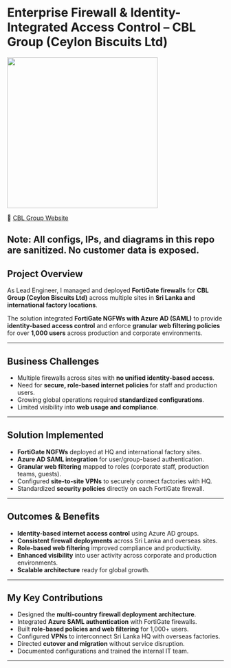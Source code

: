 # Enterprise Firewall & Identity-Integrated Access Control – CBL Group (Ceylon Biscuits Ltd)  
<p>
  <img src="https://img.shields.io/badge/Role-Lead%20Network%20%26%20Security%20Engineer-blue" width="350">
</p>

🔗 [CBL Group Website](https://cbllk.com)  

**Note: All configs, IPs, and diagrams in this repo are **sanitized**. No customer data is exposed**. 
---

## Project Overview
As Lead Engineer, I managed and deployed **FortiGate firewalls** for **CBL Group (Ceylon Biscuits Ltd)** across multiple sites in **Sri Lanka and international factory locations**.  

The solution integrated **FortiGate NGFWs with Azure AD (SAML)** to provide **identity-based access control** and enforce **granular web filtering policies** for over **1,000 users** across production and corporate environments.  

---

## Business Challenges
- Multiple firewalls across sites with **no unified identity-based access**.  
- Need for **secure, role-based internet policies** for staff and production users.  
- Growing global operations required **standardized configurations**.  
- Limited visibility into **web usage and compliance**.  

---

## Solution Implemented
- **FortiGate NGFWs** deployed at HQ and international factory sites.  
- **Azure AD SAML integration** for user/group-based authentication.  
- **Granular web filtering** mapped to roles (corporate staff, production teams, guests).  
- Configured **site-to-site VPNs** to securely connect factories with HQ.  
- Standardized **security policies** directly on each FortiGate firewall.  

---

## Outcomes & Benefits
- **Identity-based internet access control** using Azure AD groups.  
- **Consistent firewall deployments** across Sri Lanka and overseas sites.  
- **Role-based web filtering** improved compliance and productivity.  
- **Enhanced visibility** into user activity across corporate and production environments.  
- **Scalable architecture** ready for global growth.  

---

## My Key Contributions
- Designed the **multi-country firewall deployment architecture**.  
- Integrated **Azure SAML authentication** with FortiGate firewalls.  
- Built **role-based policies and web filtering** for 1,000+ users.  
- Configured **VPNs** to interconnect Sri Lanka HQ with overseas factories.  
- Directed **cutover and migration** without service disruption.  
- Documented configurations and trained the internal IT team.  

---

